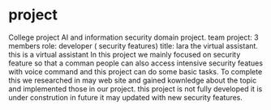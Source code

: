 # project
College project
AI and information security domain project.
team project: 3 members
role: developer ( security features)
title: lara the virtual assistant. 
this is a virtual assistant
In this project we mainly focused on security feature so that a comman people can also access intensive security featues with voice command and this project can do some basic tasks.
To complete this we researched in may web site and gained kownledge about the topic and implemented those in our project.
this project is not fully developed it is under constrution in future it may updated with new security features.
